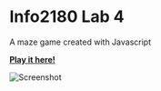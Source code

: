 Info2180 Lab 4
===============

A maze game created with Javascript

**[Play it here!](https://shaqgrant.github.io/info2180lab4/)**

![Screenshot](http://i.imgur.com/w41NY20.png)
